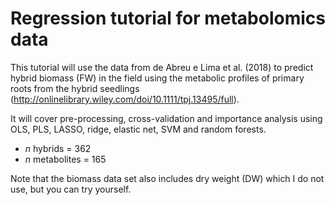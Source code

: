 # Regression tutorial for metabolomics data

This tutorial will use the data from de Abreu e Lima et al. (2018) to predict hybrid biomass (FW) in the field using the metabolic profiles of primary roots from the hybrid seedlings (http://onlinelibrary.wiley.com/doi/10.1111/tpj.13495/full).

It will cover pre-processing, cross-validation and importance analysis using OLS, PLS, LASSO, ridge, elastic net, SVM and random forests.

- *n* hybrids = 362
- *n* metabolites = 165

Note that the biomass data set also includes dry weight (DW) which I do not use, but you can try yourself.
